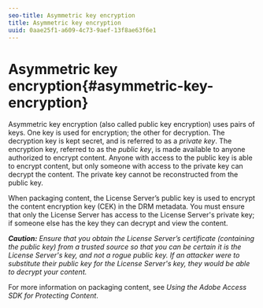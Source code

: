 ```yaml
---
seo-title: Asymmetric key encryption
title: Asymmetric key encryption
uuid: 0aae25f1-a609-4c73-9aef-13f8ae63f6e1
---
```


# Asymmetric key encryption{#asymmetric-key-encryption}

Asymmetric key encryption (also called public key encryption) uses pairs of keys. One key is used for encryption; the other for decryption. The decryption key is kept secret, and is referred to as a *private key*. The encryption key, referred to as the *public key*, is made available to anyone authorized to encrypt content. Anyone with access to the public key is able to encrypt content, but only someone with access to the private key can decrypt the content. The private key cannot be reconstructed from the public key.

When packaging content, the License Server’s public key is used to encrypt the content encryption key (CEK) in the DRM metadata. You must ensure that only the License Server has access to the License Server's private key; if someone else has the key they can decrypt and view the content.

***Caution:** Ensure that you obtain the License Server’s certificate (containing the public key) from a trusted source so that you can be certain it is the License Server's key, and not a rogue public key. If an attacker were to substitute their public key for the License Server's key, they would be able to decrypt your content.*

For more information on packaging content, see *Using the Adobe Access SDK for Protecting Content*. 
